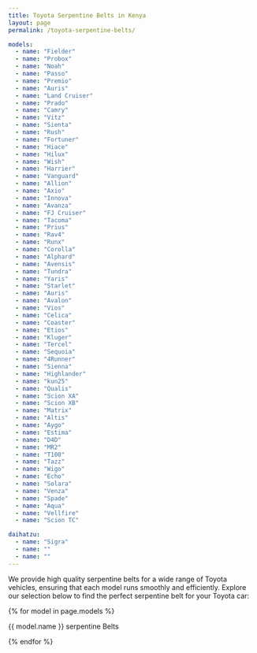 ```yaml
---
title: Toyota Serpentine Belts in Kenya
layout: page
permalink: /toyota-serpentine-belts/

models:
  - name: "Fielder"
  - name: "Probox"
  - name: "Noah"
  - name: "Passo"
  - name: "Premio"
  - name: "Auris"
  - name: "Land Cruiser"
  - name: "Prado"
  - name: "Camry"
  - name: "Vitz"
  - name: "Sienta"
  - name: "Rush"
  - name: "Fortuner"
  - name: "Hiace"
  - name: "Hilux"
  - name: "Wish"
  - name: "Harrier"
  - name: "Vanguard"
  - name: "Allion"
  - name: "Axio"
  - name: "Innova"
  - name: "Avanza"
  - name: "FJ Cruiser"
  - name: "Tacoma"
  - name: "Prius"
  - name: "Rav4"
  - name: "Runx"
  - name: "Corolla"
  - name: "Alphard"
  - name: "Avensis"
  - name: "Tundra"
  - name: "Yaris"
  - name: "Starlet"
  - name: "Auris"
  - name: "Avalon"
  - name: "Vios"
  - name: "Celica"
  - name: "Coaster"
  - name: "Etios"
  - name: "Kluger"
  - name: "Tercel"
  - name: "Sequoia"
  - name: "4Runner"
  - name: "Sienna"
  - name: "Highlander"
  - name: "kun25"
  - name: "Qualis"
  - name: "Scion XA"
  - name: "Scion XB"
  - name: "Matrix"
  - name: "Altis"
  - name: "Aygo"
  - name: "Estima"
  - name: "D4D"
  - name: "MR2"
  - name: "T100"
  - name: "Tazz"
  - name: "Wigo"
  - name: "Echo"
  - name: "Solara"
  - name: "Venza"
  - name: "Spade"
  - name: "Aqua"
  - name: "Vellfire"
  - name: "Scion TC"

daihatzu:
  - name: "Sigra"
  - name: ""
  - name: ""
---
```


We provide high quality serpentine belts for a wide range of Toyota vehicles, ensuring that each model runs smoothly and efficiently. Explore our selection below to find the perfect serpentine belt for your Toyota car:

<div class="row mt-3">
  {% for model in page.models %}
  <div class="col-md-6 col-lg-4 mb-2">
    <p class="mt-2">{{ model.name }} serpentine Belts</p>
  </div>
  {% endfor %}
</div>
